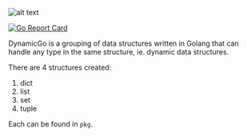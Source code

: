 ![alt text](https://github.com/dynago/dg/blob/main/assets/DynamicGoLogo.png?raw=true)

[![Go Report Card](https://goreportcard.com/badge/github.com/dynago/dg?style=flat-square)](https://goreportcard.com/report/github.com/dynago/dg)

DynamicGo is a grouping of data structures written in Golang that can handle any type in the same structure, ie. dynamic data structures.

There are 4 structures created:
1. dict
2. list
3. set
4. tuple

Each can be found in `pkg`.
